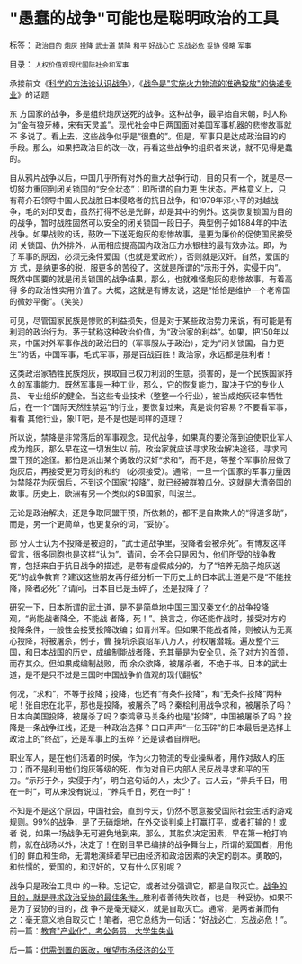 # &quot;愚蠢的战争&quot;可能也是聪明政治的工具

标签： `政治目的` `炮灰` `投降` `武士道` `禁降` `和平` `好战心亡` `忘战必危` `妥协` `侵略` `军事` 

目录： `人权价值观现代国际社会和军事`

承接前文《[科学的方法论认识战争](#SinaEditor_Temp_FontName)》，《[战争是"实施火力物流的准确投放"的快递专业](../../../2009/1/28/战争是&quot;实施火力物流的准确投放&quot;的快递专业.md)》的话题



东
方国家的战争，多是组织炮灰送死的战争。这种战争，最早始自宋朝，时人称为“金有狼牙棒，宋有天灵盖”。现代社会中日两国面对美国军事机器的悲惨故事就不
多说了。看上去，这些战争似乎是“很蠢的”。但是，军事只是达成政治目的的手段。那么，如果把政治目的改一改，再看这些战争的组织者来说，就不见得是蠢
的。



自从鸦片战争以后，中国几乎所有对外的重大战争行动，目的只有一个，就是尽一切努力重回到闭关锁国的“安全状态”；即所谓的自力更
生状态。严格意义上，只有蒋介石领导中国人民战胜日本侵略者的抗日战争，和1979年邓小平的对越战争，毛的对印反击，虽然打得不总是光鲜，却是其中的例外。这类恢复锁国为目的的战争，暂时战胜固然可以安全的闭关锁国一段日子。典型例子如1884年的中法战争。如果战败的话，鼓吹一下送死炮灰的悲惨故事，是更为廉价的促使国民接受闭
关锁国、仇外排外，从而相应提高国内政治压力水银柱的最有效办法。即，为了军事的原因，必须无条件爱国（也就是爱政府），否则就是汉奸。自然，爱国的方
式，是纳更多的税，服更多的苦役了。这就是所谓的“示形于外，实侵于内”。既然中国要的就是闭关锁国的战争结果，那么，也就难怪炮灰的悲惨故事，有着高得
多的政治性实用价值了。大概，这就是有博友说，这是“恰恰是维护一个老帝国的微妙平衡”。（笑笑）



可见，尽管国家民族是惨败的利益损失，但是对于某些政治势力来说，有可能是有利润的政治行为。茅于轼称这种政治价值，为“政治家的利益”。如果，把150年以来，中国对外军事作战的政治目的（军事服从于政治），定为“闭关锁国，自力更生”的话，中国军事，毛式军事，那是百战百胜！政治家，永远都是胜利者！



这类政治家牺牲民族炮灰，换取自已权力利润的生意，损害的，是一个民族国家持久的军事能力。既然军事是一种工业，那么，它的恢复能力，取决于它的专业人员、
专业组织的健全。当这些专业技术（整整一个行业），被当成炮灰轻率牺牲后，在一个“国际天然性禁运”的行业，要恢复过来，真是谈何容易？不要看军事，看看
其他行业，象IT吧，是不是也是同样的道理？



所以说，禁降是非常落后的军事观念。现代战争，如果真的要沦落到迫使职业军人成为炮灰，那么早在这一切发生以
前，政治家就应该寻求政治解决途径，寻求同盟干预的途径。那怕是派出某个勇敢的汉奸“求和”，而不是，等整个军事阶层做了炮灰后，再接受更为苛刻的和约
（必须接受）。通常，一旦一个国家的军事力量因为禁降花为灰烟后，不到这个国家“投降”，就已经被群狼瓜分。这就是大清帝国的故事。历史上，欧洲有另一个类似的SB国家，叫波兰。



无论是政治解决，还是争取同盟干预，所依赖的，都不是自欺欺人的“得道多助”，而是，另一个更简单，也更复杂的词，“妥协”。



部
分人士认为不投降是被迫的，“武士道战争里，投降者会被杀死”。有博友这样留言，很多同胞也是这样“认为”。请问，会不会只是因为，他们所受的战争教
育，包括来自于抗日战争的描述，是带有虚假成分的，为了“培养无脑子炮灰送死”的战争教育？建议这些朋友再仔细分析一下历史上的日本武士道是不是“不能投
降，降者必死”？请问，日本自已是玉碎了，还是投降了？



研究一下，日本所谓的武士道，是不是简单地中国三国汉秦文化的战争投降观，“尚能战者降全，不能战
者降，死！”。换言之，你还能作战时，接受对方的投降条件，一般性会接受投降改编；如青州军。但如果不能战者降，则被认为无真心投降，将被屠杀，例子，曹
操坑杀袁绍军八万人，孙权屠潜城。遍及整个三国，和日本战国的历史，成编制能战者降，充其量是为安全见，杀了对方的首领，而存其众。但如果成编制战败，而
余众欲降，被屠杀者，不绝于书。日本的武士道，是不是只不过是三国时中国战争价值观的现代翻版?



何况，“求和”，不等于投降；投降，也还有“有条件投降”，和“无条件投降”两种呢！张自忠在北平，那也是投降，被屠杀了吗？秦桧利用战争求和，被屠杀了吗？日本向美国投降，被屠杀了吗？李鸿章马关条约也是“投降”，中国被屠杀了吗？投降是一条战争红线，还是一种政治选择？口口声声“一亿玉碎”的日本最后是选择上政治上的“终战”，还是军事上的玉碎？还是读者自辨吧。



职业军人，是在他们活着的时侯，作为火力物流的专业操纵者，用作对敌人的压力；而不是利用他们炮灰等级的死，作为对自已内部人民反战寻求和平的压力。“示形于外，实侵于内”，明白这句话的人，太少了。古人云，“养兵千日，用在一时”，可从来没有说过，“养兵千日，死在一时”！



不知是不是这个原因，中国社会，直到今天，仍然不愿意接受国际社会生活的游戏规则。99%的战争，是了无硝烟地，在外交谈判桌上打赢打平，或者打输的！或者
说，如果一场战争无可避免地到来，那么，其胜负决定因素，早在第一枪打响前，就在战场以外，决定了！在剧目早已编排的战争舞台上，所谓的爱国者，用他们的
鲜血和生命，无谓地演绎着早已由经济和政治因素的决定的剧本。勇敢的，和怯懦的，爱国的，和汉奸的，又有什么区别呢？



战争只是政治工具中
的一种。忘记它，或者过分强调它，都是自取灭亡。[战争的目的，就是寻求政治妥协的最佳条件。](#SinaEditor_Temp_FontName)胜利者善待失败者，也是一种妥协。如果不是为了妥协的目的，战
争不是毫无疑义，就是自取灭亡。通常，是两者兼而有之：毫无意义地自取灭亡！笔者，把它总结为一句话：“好战必亡，忘战必危！”。前一篇：[教育&quot;产业化&quot;，考公务员，大学生失业](../../../2009/1/30/教育&quot;产业化&quot;，考公务员，大学生失业.md)

后一篇：[供需倒置的医改，唯望市场经济的公平](../../../2009/1/31/供需倒置的医改，唯望市场经济的公平.md)